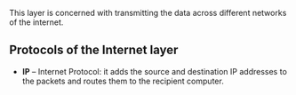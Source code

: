 This layer is concerned with transmitting the data across different networks of the internet.

## Protocols of the Internet layer

- **IP** – Internet Protocol: it adds the source and destination IP addresses to the packets and routes them to the recipient computer.
